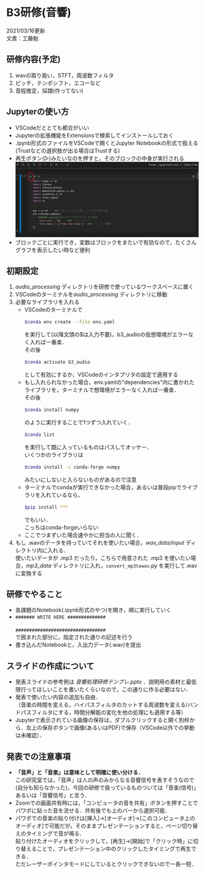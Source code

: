 # B3研修(音響)

2021/03/16更新  
文責：工藤魁  

## 研修内容(予定)
1. wavの取り扱い，STFT，周波数フィルタ
1. ピッチ，テンポシフト，エコーなど
1. 音程推定，採譜(作ってない)

## Jupyterの使い方
- VSCodeだととても都合がいい
- Jupyterの拡張機能をExtensionsで検索してインストールしておく
- .ipynb形式のファイルをVSCodeで開くとJupyter Notebookの形式で扱える(Trustなどの選択肢が出る場合はTrustする)
- 再生ボタン(▷)みたいなのを押すと，そのブロックの中身が実行される
![画像1](./fig_formd/fig1.png)
- ブロックごとに実行でき，変数はブロックをまたいで有効なので，たくさんグラフを表示したい時など便利


## 初期設定
1. *audio_processing* ディレクトリを研修で使っているワークスペースに置く
1. VSCodeのターミナルを*audio_processing* ディレクトリに移動
1. 必要なライブラリを入れる
    - VSCodeのターミナルで 
        ```bash
        $conda env create --file env.yaml
        ```     
        を実行して(以降文頭の$は入力不要)，b3_audioの仮想環境がエラーなく入れば一番楽．<br>
        その後 
        ```bash
        $conda activate b3_audio
        ```
        として有効にするか，VSCodeのインタプリタの設定で適用する
    - もし入れられなかった場合，env.yamlの"dependencies"内に書かれたライブラリを，ターミナルで想環境がエラーなく入れば一番楽．<br>その後 
        ```bash
        $conda install numpy
        ``` 
        のように実行することで1つずつ入れていく．<br> 
        ```bash
        $conda list
        ``` 
        を実行して既に入っているものはパスしてオッケー．<br>
        いくつかのライブラリは 
        ```bash
        $conda install -c conda-forge numpy
        ``` 
        みたいにしないと入らないものがあるので注意
    - ターミナルでcondaが実行できなかった場合，あるいは普段pipでライブラリを入れているなら， 
        ```bash
        $pip install ***
        ``` 
        でもいい．<br>こっちはconda-forgeいらない
    - ここでつまずいた場合速やかに担当の人に聞く．
1. もし .wavのデータを持っていてそれを使いたい場合，*wav_data/input* ディレクトリ内に入れる．<br>使いたいデータが .mp3 だったり，こちらで用意された .mp3 を使いたい場合，*mp3_data* ディレクトリに入れ，`convert_mp3towav`.py を実行して.wavに変換する


## 研修でやること
- 各課題のNotebook(.ipynb形式のやつ)を開き，順に実行していく
- ``####### WRITE HERE ##############``  <br><br>``#################################``<br>で囲まれた部分に，指定された通りの記述を行う
- 書き込んだNotebookと，入出力データ(.wav)を提出


## スライドの作成について
- 発表スライドの参考例は *音響処理研修テンプレ.pptx* ．説明用の素材と最低限行ってほしいことを書いたくらいなので，この通りに作る必要はない．
- 発表で使いたい内容の追加も自由．<br>
（音楽の時間を変える，ハイパスフィルタのカットする周波数を変える/バンドパスフィルタにする，時間分解能の変化を他の処理にも適用する等）
- Jupyterで表示されている画像の保存は，ダブルクリックすると開く別枠から．左上の保存ボタンで画像(あるいはPDF)で保存（VSCode以外での挙動は未確認）．


## 発表での注意事項
- **「音声」と「音楽」は意味として明確に使い分ける．**<br>
この研究室では，「音声」は人の声のみからなる音響信号を表すそうなので(自分も知らなかった)，今回の研修で扱っているものついては「音楽(信号)」あるいは「音響信号」と言う．
- Zoomでの画面共有時には，「コンピュータの音を共有」ボタンを押すことでパワポに貼った音を流せる．共有後でも上のバーから選択可能．
- パワポでの音楽の貼り付けは[挿入]->[オーディオ]->[このコンピュータ上のオーディオ]で可能だが，そのままプレゼンテーションすると，ページ切り替えのタイミングで音が鳴る．<br>
貼り付けたオーディオをクリックして，[再生]->[開始]で「クリック時」に切り替えることで，プレゼンテーション中のクリックしたタイミングで再生できる．<br>
ただレーザーポインタモードにしているとクリックできないので一長一短．
